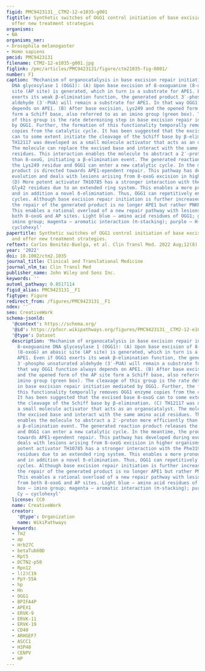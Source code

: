 ```yaml
---
figid: PMC9423131__CTM2-12-e1035-g001
figtitle: Synthetic switches of OGG1 control initiation of base excision repair and
  offer new treatment strategies
organisms:
- NA
organisms_ner:
- Drosophila melanogaster
- Homo sapiens
pmcid: PMC9423131
filename: CTM2-12-e1035-g001.jpg
figlink: /pmc/articles/PMC9423131/figure/ctm21035-fig-0001/
number: F1
caption: 'Mechanism of organocatalysis in base excision repair initiation by 8‐oxoguanine
  DNA glycosylase 1 (OGG1): (A) Upon base excision of 8‐oxoguanine (8‐oxoG) an abasic
  site (AP site) is generated, which in turn is a substrate for APE1. Even if OGG1
  exerts its weak β‐elimination function, the generated product 3′‐phospho unsaturated
  aldehyde (3′‐PUA) will remain a substrate for APE1. In that way OGG1 function always
  depends on APE1. (B) After base excision, Lys249 and the opened form of the AP site
  form a Schiff base, also referred to as an imino group (green box). The cleavage
  of this group is the rate determining step in base excision repair initiation mediated
  by OGG1. Further, the formation of this functionality temporally removes OGG1 enzyme
  copies from the catalytic cycle. It has been suggested that the excised base 8‐oxoG
  can to some extent initiate the cleavage of the Schiff base by β‐elimination. (C)
  TH12117 was developed as a small molecule activator that acts as an organocatalyst.
  The molecule can replace the excised base and interact with the same amino acid
  residues. This interaction enables the molecule to abstract a 2′‐proton more efficiently
  than 8‐oxoG, initiating a β‐elimination event. The generated reaction product releases
  the Lys249 residue and OGG1 can enter a new catalytic cycle. In the meantime, the
  product is directed towards APE1‐ependent repair. This pathway has developed during
  evolution and deals with lesions arising from 8‐oxoG excision in higher organisms.
  (D) More potent activator TH10785 has a stronger interaction with the Phe319 and
  Gly42 residues due to an extended ring system. This enables a more pronounced β‐elimination
  and in addition a novel δ‐elimination. Thus, OGG1 can repetitively enter new repair
  cycles. Although base excision repair initiation is further increased with TH10785,
  the repair of the generated product is no longer APE1 but rather PNKP1 dependent.
  This enables a rational overload of a new repair pathway with lesions derived from
  both 8‐oxoG and AP sites. Light blue – amino acid residues of OGG1; green box –
  imino group; magenta – aromatic interaction (π‐stacking); purple – H‐bond; Cy –
  cyclohexyl'
papertitle: Synthetic switches of OGG1 control initiation of base excision repair
  and offer new treatment strategies.
reftext: Carlos Benitéz‐Buelga, et al. Clin Transl Med. 2022 Aug;12(8):e1035.
year: '2022'
doi: 10.1002/ctm2.1035
journal_title: Clinical and Translational Medicine
journal_nlm_ta: Clin Transl Med
publisher_name: John Wiley and Sons Inc.
keywords: ''
automl_pathway: 0.8517114
figid_alias: PMC9423131__F1
figtype: Figure
redirect_from: /figures/PMC9423131__F1
ndex: ''
seo: CreativeWork
schema-jsonld:
  '@context': https://schema.org/
  '@id': https://pfocr.wikipathways.org/figures/PMC9423131__CTM2-12-e1035-g001.html
  '@type': Dataset
  description: 'Mechanism of organocatalysis in base excision repair initiation by
    8‐oxoguanine DNA glycosylase 1 (OGG1): (A) Upon base excision of 8‐oxoguanine
    (8‐oxoG) an abasic site (AP site) is generated, which in turn is a substrate for
    APE1. Even if OGG1 exerts its weak β‐elimination function, the generated product
    3′‐phospho unsaturated aldehyde (3′‐PUA) will remain a substrate for APE1. In
    that way OGG1 function always depends on APE1. (B) After base excision, Lys249
    and the opened form of the AP site form a Schiff base, also referred to as an
    imino group (green box). The cleavage of this group is the rate determining step
    in base excision repair initiation mediated by OGG1. Further, the formation of
    this functionality temporally removes OGG1 enzyme copies from the catalytic cycle.
    It has been suggested that the excised base 8‐oxoG can to some extent initiate
    the cleavage of the Schiff base by β‐elimination. (C) TH12117 was developed as
    a small molecule activator that acts as an organocatalyst. The molecule can replace
    the excised base and interact with the same amino acid residues. This interaction
    enables the molecule to abstract a 2′‐proton more efficiently than 8‐oxoG, initiating
    a β‐elimination event. The generated reaction product releases the Lys249 residue
    and OGG1 can enter a new catalytic cycle. In the meantime, the product is directed
    towards APE1‐ependent repair. This pathway has developed during evolution and
    deals with lesions arising from 8‐oxoG excision in higher organisms. (D) More
    potent activator TH10785 has a stronger interaction with the Phe319 and Gly42
    residues due to an extended ring system. This enables a more pronounced β‐elimination
    and in addition a novel δ‐elimination. Thus, OGG1 can repetitively enter new repair
    cycles. Although base excision repair initiation is further increased with TH10785,
    the repair of the generated product is no longer APE1 but rather PNKP1 dependent.
    This enables a rational overload of a new repair pathway with lesions derived
    from both 8‐oxoG and AP sites. Light blue – amino acid residues of OGG1; green
    box – imino group; magenta – aromatic interaction (π‐stacking); purple – H‐bond;
    Cy – cyclohexyl'
  license: CC0
  name: CreativeWork
  creator:
    '@type': Organization
    name: WikiPathways
  keywords:
  - Tm2
  - ap
  - Hrb27C
  - betaTub60D
  - Rpt5
  - DCTN2-p50
  - Rpn12
  - l(2)C19
  - PpY-55A
  - hp
  - Hn
  - OGG1
  - BPIFA4P
  - APEX1
  - ERVK-9
  - ERVK-11
  - ERVK-19
  - CD40
  - ARHGEF7
  - ASCC1
  - H3P40
  - CENPV
  - HP
---
```

